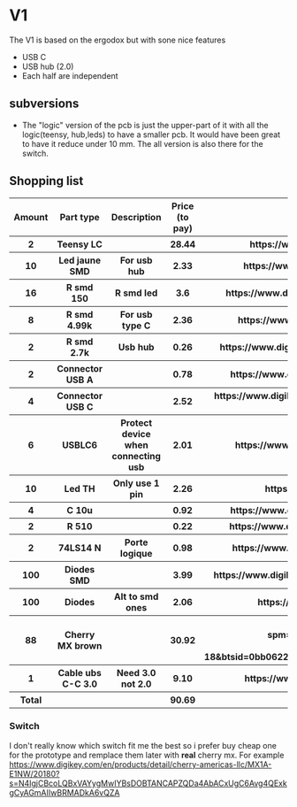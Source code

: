 # V1
The V1 is based on the ergodox but with sone nice features
* USB C
* USB hub (2.0)
* Each half are independent
##

## subversions
* The "logic" version of the pcb is just the upper-part of it with all the logic(teensy, hub,leds) to have a smaller pcb. It would have been great to have it reduce under 10 mm. The all version is also there for the switch.


## Shopping list
<table>
  <thead>
    <tr>
    <th>Amount</th>
    <th>Part type</th>
    <th>Description</th>
    <th>Price (to pay)</th>
    <th>Link</th>
    </tr>
  </thead>
  <tbody>
    <tr>
      <th>2</th>
      <th>Teensy LC</th>
      <th> </th>
      <th>28.44</th>
      <th>https://www.digikey.be/product-detail/fr/adafruit-industries-llc/2419/1528-2254-ND/7241499</th>
    </tr>
    <tr>
      <th>10</th>
      <th>Led jaune SMD</th>
      <th>For usb hub</th>
      <th>2.33</th>
      <th>https://www.digikey.be/product-detail/fr/qt-brightek-qtb/QBLP615-Y/1516-1077-1-ND/4814804</th>
    </tr>
    <tr>
      <th>16</th>
      <th>R smd 150</th>
      <th>R smd led</th>
      <th>3.6</th>
      <th>https://www.digikey.be/product-detail/fr/rohm-semiconductor/LTR18EZPF1500/RHM150YCT-ND/4055449</th>
    </tr>
    <tr>
      <th>8</th>
      <th>R smd 4.99k</th>
      <th>For usb type C </th>
      <th>2.36</th>
      <th>https://www.digikey.be/product-detail/fr/vishay-dale/RCL06124K99FKEA/541-2378-1-ND/2587746</th>
    </tr>
    <tr>
      <th>2</th>
      <th>R smd 2.7k</th>
      <th>Usb hub</th>
      <th>0.26</th>
      <th>https://www.digikey.be/product-detail/fr/rohm-semiconductor/LTR18EZPF2701/RHM2-70KYCT-ND/1973120</th>
    </tr>
    <tr>
      <th>2</th>
      <th>Connector USB A</th>
      <th></th>
      <th>0.78</th>
      <th>https://www.digikey.be/product-detail/fr/on-shore-technology-inc/USB-A1HSW6/ED2989-ND/2677750</th>
    </tr>
    <tr>
      <th>4</th>
      <th>Connector USB C</th>
      <th></th>
      <th>2.52</th>
      <th>https://www.digikey.be/product-detail/fr/cvilux-usa/CU3216SASBLR004-NH/2987-CU3216SASBLR004-NHCT-ND/13177603</th>
    </tr>
    <tr>
      <th>6</th>
      <th>USBLC6</th>
      <th>Protect device when connecting usb</th>
      <th>2.01</th>
      <th>https://www.digikey.be/product-detail/fr/stmicroelectronics/USBLC6-2SC6/497-5235-1-ND/1121688</th>
    </tr>
    <tr>
      <th>10</th>
      <th>Led TH</th>
      <th>Only use 1 pin</th>
      <th>2.26</th>
      <th>https://www.digikey.be/product-detail/fr/lite-on-inc/LTL-1BEHJ/160-1938-ND/3198396</th>
    </tr>
    <tr>
      <th>4</th>
      <th>C 10u</th>
      <th></th>
      <th>0.92</th>
      <th>https://www.digikey.be/product-detail/fr/avx-corporation/12061C103KAZ2A/478-3577-1-ND/1024930</th>
    </tr>
    <tr>
      <th>2</th>
      <th>R 510</th>
      <th></th>
      <th>0.22</th>
      <th>https://www.digikey.be/product-detail/fr/rohm-semiconductor/LTR18EZPJ511/RHM510ZCT-ND/1973140</th>
    </tr>
    <tr>
      <th>2</th>
      <th>74LS14 N</th>
      <th>Porte logique</th>
      <th>0.98</th>
      <th>https://www.digikey.be/product-detail/fr/texas-instruments/SN74LS14DBR/296-26505-1-ND/2255024</th>
    </tr>
    <tr>
      <th>100</th>
      <th>Diodes SMD</th>
      <th></th>
      <th>3.99</th>
      <th>https://www.digikey.be/product-detail/fr/on-semiconductor/MMSD4148T1G/MMSD4148T1GOSCT-ND/1121611</th>
    </tr>
    <tr>
      <th>100</th>
      <th>Diodes </th>
      <th>Alt to smd ones</th>
      <th>2.06</th>
      <th>https://www.digikey.be/product-detail/fr/on-semiconductor/1N4148/1N4148FS-ND/458603</th>
    </tr>
    <tr>
      <th>88</th>
      <th>Cherry MX brown</th>
      <th></th>
      <th>30.92</th>
      <th>https://fr.aliexpress.com/item/1005001681627152.html?spm=a2g0o.productlist.0.0.4b9e49a1pXCVAw&algo_pvid=aae6ed30-4209-492e-a736-7e098fa6cffb&algo_expid=aae6ed30-4209-492e-a736-7e098fa6cffb-18&btsid=0bb0622a16102183873605978e7444&ws_ab_test=searchweb0_0,searchweb201602_,searchweb201603_</th>
    </tr>
    <tr>
      <th>1</th>
      <th>Cable ubs C-C 3.0</th>
      <th>Need 3.0 not 2.0 </th>
      <th>9.10</th>
      <th>https://www.digikey.be/product-detail/fr/cui-devices/CBLT-UC-UC-1WT/102-5955-ND/9838607</th>
    </tr>
    <tr>
    <th>Total</th>
    <th></th>
    <th></th>
    <th> 90.69 </th>
    <th></th>
  </tbody>
</table>

### Switch
I don't really know which switch fit me the best so i prefer buy cheap one for the prototype and remplace them later with **real** cherry mx. For example https://www.digikey.com/en/products/detail/cherry-americas-llc/MX1A-E1NW/20180?s=N4IgjCBcoLQBxVAYygMwIYBsDOBTANCAPZQDa4AbACxUgC6Avg4QExkgCyAGmAIIwBRMADkA6vQZA

